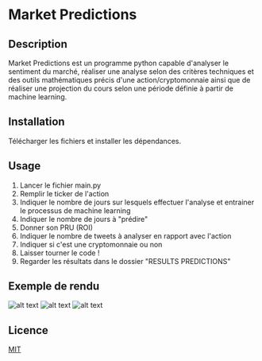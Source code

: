 
# Market Predictions
## Description
Market Predictions est un programme python capable d'analyser le sentiment du marché, réaliser une analyse selon des critères techniques et des outils mathématiques précis d'une action/cryptomonnaie ainsi que de réaliser une projection du cours selon une période définie à partir de machine learning.

## Installation

Télécharger les fichiers et installer les dépendances.

## Usage

1) Lancer le fichier main.py
2) Remplir le ticker de l'action
3) Indiquer le nombre de jours sur lesquels effectuer l'analyse et entrainer le processus de machine learning
4) Indiquer le nombre de jours à "prédire"
5) Donner son PRU (ROI) 
6) Indiquer le nombre de tweets à analyser en rapport avec l'action
7) Indiquer si c'est une cryptomonnaie ou non
8) Laisser tourner le code !
9) Regarder les résultats dans le dossier "RESULTS PREDICTIONS"

## Exemple de rendu 
![alt text](http://url/to/img.png)
![alt text](http://url/to/img.png)
![alt text](http://url/to/img.png)


## Licence

[MIT](https://choosealicense.com/licenses/mit/)
